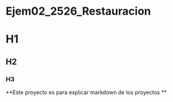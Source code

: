 # Ejem02_2526_Restauracion

# H1
## H2
### H3
**Este proyecto es para explicar markdown de los proyectos **

